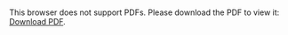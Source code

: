 <object data="christ-in-song/CIS1908pdfs/373.pdf" type="application/pdf" width="100%" height="1024px">
    <embed src="christ-in-song/CIS1908pdfs/373.pdf">
        <p>This browser does not support PDFs. Please download the PDF to view it: <a href="christ-in-song/CIS1908pdfs/373.pdf">Download PDF</a>.</p>
    </embed>
</object>
